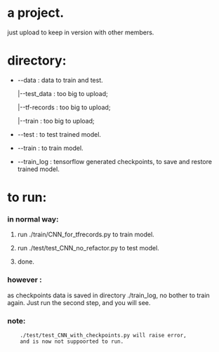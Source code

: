 # a project.
just upload to keep in version with other members.



# directory:
* --data  :     data to train and test.

    |--test_data : too big to upload;

    |--tf-records : too big to upload;

    |--train : too big to upload;
* --test  : to test trained model.

* --train : to train model.

* --train_log : tensorflow generated checkpoints, to save and restore trained model.


# to run:
### in normal way:
1. run ./train/CNN_for_tfrecords.py to train model.

2. run ./test/test_CNN_no_refactor.py to test model.

3. done.

### however :
as checkpoints data is saved in directory ./train_log, no bother to train again. Just run the second step, and you will see.

### note:
        ./test/test_CNN_with_checkpoints.py will raise error,
        and is now not suppoorted to run.